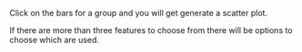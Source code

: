 Click on the bars for a group and you will get generate a scatter plot. 

If there are more than three features to choose from there will be options to choose which are used.
